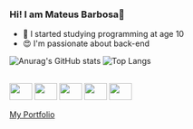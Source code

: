### Hi! I am Mateus Barbosa👋

- 🤯 I started studying programming at age 10
- 😍 I'm passionate about back-end

![Anurag's GitHub stats](https://github-readme-stats.vercel.app/api?username=MateusBarbosa1&show_icons=true&theme=github_dark)
![Top Langs](https://github-readme-stats.vercel.app/api/top-langs/?username=MateusBarbosa1&layout=compact&theme=github_dark)

<div style="display: inline_block"><br>
  <img align="center" height="30" width="40" src="https://cdn.jsdelivr.net/gh/devicons/devicon/icons/nodejs/nodejs-plain.svg" />
  <img align="center" height="30" width="40" src="https://cdn.jsdelivr.net/gh/devicons/devicon/icons/javascript/javascript-original.svg" />
  <img align="center" height="30" width="40" src="https://cdn.jsdelivr.net/gh/devicons/devicon/icons/mysql/mysql-plain-wordmark.svg" />
  <img align="center" height="30" width="40" src="https://cdn.jsdelivr.net/gh/devicons/devicon/icons/css3/css3-original.svg" />
  <img align="center" height="30" width="40" src="https://cdn.jsdelivr.net/gh/devicons/devicon/icons/html5/html5-original.svg" />
          
</div>

<br>
<a  href="https://mateusbarbosa1.github.io/Portifolio/">My Portfolio</a>
